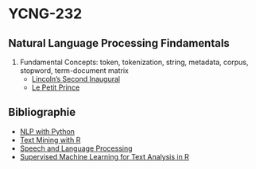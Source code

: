 # YCNG-232
## Natural Language Processing Findamentals

1. Fundamental Concepts: token, tokenization, string, metadata, corpus, stopword, term-document matrix
   - [Lincoln’s Second Inaugural](https://github.com/MNLepage08/YCNG-232/blob/main/Week_1_LSC.ipynb)
   - [Le Petit Prince]()

## Bibliographie
* [NLP with Python](https://tjzhifei.github.io/resources/NLTK.pdf)
* [Text Mining with R](https://www.tidytextmining.com)
* [Speech and Language Processing](https://web.stanford.edu/~jurafsky/slp3/)
* [Supervised Machine Learning for Text Analysis in R](https://smltar.com)
